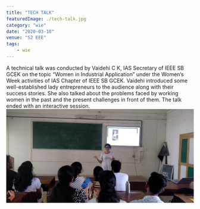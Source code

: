 ```yaml
---
title: "TECH TALK"
featuredImage: ./tech-talk.jpg
category: "wie"
date: "2020-03-10"
venue: "S2 EEE"
tags:
    - wie
---
```

A technical talk was conducted by Vaidehi C K, IAS Secretary of IEEE SB GCEK on the topic “Women in Industrial Application” under the Women’s Week activities of IAS Chapter of IEEE SB GCEK.
Vaidehi introduced some well-established lady entrepreneurs to the audience along with their success stories. She also talked about the problems faced by working women in the past and the present challenges in front of them. The talk ended with an interactive session.  
![Hridhika 2020](./tech-talk1.jpg)
